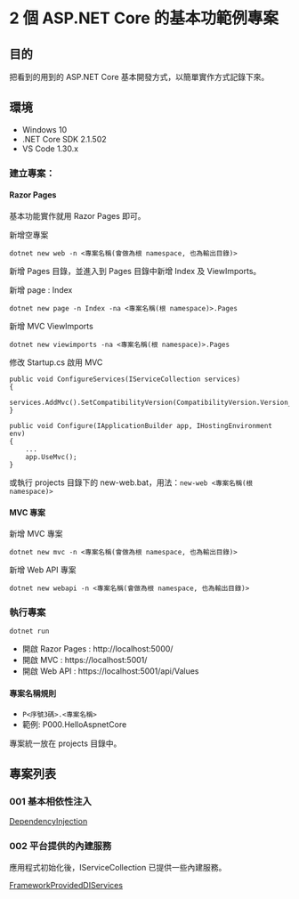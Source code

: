 # 2 個 ASP&#x2E;NET Core 的基本功範例專案

## 目的
把看到的用到的 ASP&#x2E;NET Core 基本開發方式，以簡單實作方式記錄下來。

## 環境

* Windows 10
* .NET Core SDK 2.1.502
* VS Code 1.30.x

### 建立專案：

#### Razor Pages

基本功能實作就用 Razor Pages 即可。

新增空專案
```
dotnet new web -n <專案名稱(會做為根 namespace, 也為輸出目錄)>
```

新增 Pages 目錄，並進入到 Pages 目錄中新增 Index 及 ViewImports。

新增 page : Index
```
dotnet new page -n Index -na <專案名稱(根 namespace)>.Pages
```

新增 MVC ViewImports
```
dotnet new viewimports -na <專案名稱(根 namespace)>.Pages
```

修改 Startup.cs 啟用 MVC
```
public void ConfigureServices(IServiceCollection services)
{
    services.AddMvc().SetCompatibilityVersion(CompatibilityVersion.Version_2_1);
}
```
```
public void Configure(IApplicationBuilder app, IHostingEnvironment env)
{
    ...
    app.UseMvc();
}
```

或執行 projects 目錄下的 new-web.bat，用法：`new-web <專案名稱(根 namespace)>`

#### MVC 專案

新增 MVC 專案
```
dotnet new mvc -n <專案名稱(會做為根 namespace, 也為輸出目錄)>
```

新增 Web API 專案
```
dotnet new webapi -n <專案名稱(會做為根 namespace, 也為輸出目錄)>
```

### 執行專案
```
dotnet run
```

* 開啟 Razor Pages : http://localhost:5000/
* 開啟 MVC : https://localhost:5001/
* 開啟 Web API : https://localhost:5001/api/Values

#### 專案名稱規則
* `P<序號3碼>.<專案名稱>`
* 範例: P000.HelloAspnetCore

專案統一放在 projects 目錄中。

## 專案列表

### 001 基本相依性注入

 [DependencyInjection](https://github.com/yingclin/practical-aspnetcore/tree/master/projects/P001.DependencyInjection)

### 002 平台提供的內建服務

應用程式初始化後，IServiceCollection 已提供一些內建服務。

[FrameworkProvidedDIServices](https://github.com/yingclin/practical-aspnetcore/tree/master/projects/P002.FrameworkProvidedDIServices)
